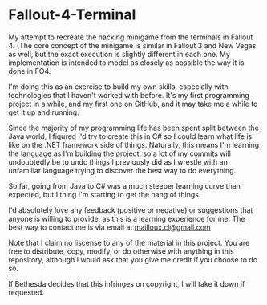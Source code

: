 # Fallout-4-Terminal
My attempt to recreate the hacking minigame from the terminals in Fallout 4. (The core concept of the minigame is similar in Fallout 3 
and New Vegas as well, but the exact execution is slightly different in each one. My implementation is intended to model as closely as 
possible the way it is done in FO4.

I'm doing this as an exercise to build my own skills, especially with technologies that I haven't worked with before. It's my first 
programming project in a while, and my first one on GitHub, and it may take me a while to get it up and running.

Since the majority of my programming life has been spent split between the Java world, I figured I'd try to create this in C# so I could 
learn what life is like on the .NET framework side of things. Naturally, this means I'm learning the language as I'm building the 
project, so a lot of my commits will undoubtedly be to undo things I previously did as I wrestle with an unfamiliar language trying to 
discover the best way to do everything.

So far, going from Java to C# was a much steeper learning curve than expected, but I thing I'm starting to get the hang of things.

I'd absolutely love any feedback (positive or negative) or suggestions that anyone is willing to provide, as this is a learning 
experience for me. The best way to contact me is via email at mailloux.cl@gmail.com

Note that I claim no liscense to any of the material in this project. You are free to distribute, copy, modify, or do otherwise with 
anything in this repository, although I would ask that you give me credit if you choose to do so.

If Bethesda decides that this infringes on copyright, I will take it down if requested.
